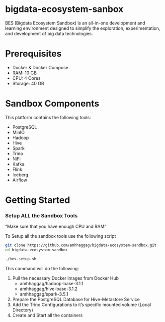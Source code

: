 # bigdata-ecosystem-sanbox
BES (Bigdata Ecosystem Sandbox) is an all-in-one development and learning environment designed to simplify the exploration, experimentation, and development of big data technologies.

# Prerequisites

- Docker & Docker Compose
- RAM: 10 GB
- CPU: 4 Cores
- Storage: 40 GB

# Sandbox Components

This platform contains the following tools:

- PostgreSQL
- MinIO
- Hadoop
- Hive
- Spark
- Trino
- NiFi
- Kafka
- Flink
- Iceberg
- Airflow

# Getting Started

### Setup ALL the Sandbox Tools

“Make sure that you have enough CPU and RAM”

To Setup all the sandbox tools use the following script

```bash
git clone https://github.com/amhhaggag/bigdata-ecosystem-sandbox.git
cd bigdata-ecosystem-sandbox

./bes-setup.sh
```

This command will do the following:

1. Pull the necessary Docker images from Docker Hub
   - amhhaggag/hadoop-base-3.1.1
   - amhhaggag/hive-base-3.1.2
   - amhhaggag/spark-3.5.1
2. Prepare the PostgreSQL Database for Hive-Metastore Service
3. Add the Trino Configurations to it’s specific mounted volume (Local Directory)
4. Create and Start all the containers
